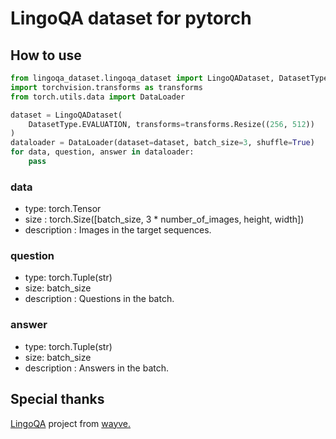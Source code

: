 # LingoQA dataset for pytorch

## How to use

```python
from lingoqa_dataset.lingoqa_dataset import LingoQADataset, DatasetType
import torchvision.transforms as transforms
from torch.utils.data import DataLoader

dataset = LingoQADataset(
    DatasetType.EVALUATION, transforms=transforms.Resize((256, 512))
)
dataloader = DataLoader(dataset=dataset, batch_size=3, shuffle=True)
for data, question, answer in dataloader:
    pass
```

### data

- type: torch.Tensor
- size : torch.Size([batch_size, 3 * number_of_images, height, width])
- description : Images in the target sequences.

### question

- type: torch.Tuple(str)
- size: batch_size
- description : Questions in the batch.

### answer

- type: torch.Tuple(str)
- size: batch_size
- description : Answers in the batch.

## Special thanks

[LingoQA](https://github.com/wayveai/LingoQA) project from [wayve.](https://wayve.ai/)